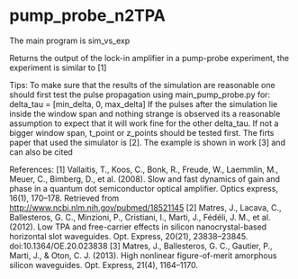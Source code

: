 pump_probe_n2TPA
================

The main program is sim_vs_exp

Returns
  the output of the lock-in amplifier in a pump-probe experiment, the experiment is similar to [1]

Tips:
  To make sure that the results of the simulation are reasonable one should
  first test the pulse propagation using main_pump_probe.py for: delta_tau = [min_delta, 0, max_delta]
  If the pulses after the simulation lie inside the window span and nothing strange is observed its a reasonable assumption to expect that it will work fine for the other delta_tau.
  If not a bigger window span, t_point or z_points should be tested first.
  The firts paper that used the simulator is [2].
  The example is shown in work [3] and can also be cited
  
  References:
  [1] Vallaitis, T., Koos, C., Bonk, R., Freude, W., Laemmlin, M., Meuer, C., Bimberg, D., et al. (2008). Slow and fast dynamics of gain and phase in a quantum dot semiconductor optical amplifier. Optics express, 16(1), 170–178. Retrieved from http://www.ncbi.nlm.nih.gov/pubmed/18521145
  [2] Matres, J., Lacava, C., Ballesteros, G. C., Minzioni, P., Cristiani, I., Marti, J., Fédéli, J. M., et al. (2012). Low TPA and free-carrier effects in silicon nanocrystal-based horizontal slot waveguides. Opt. Express, 20(21), 23838–23845. doi:10.1364/OE.20.023838
  [3] Matres, J., Ballesteros, G. C., Gautier, P., Marti, J., &amp; Oton, C. J. (2013). High nonlinear figure-of-merit amorphous silicon waveguides. Opt. Express, 21(4), 1164–1170.

